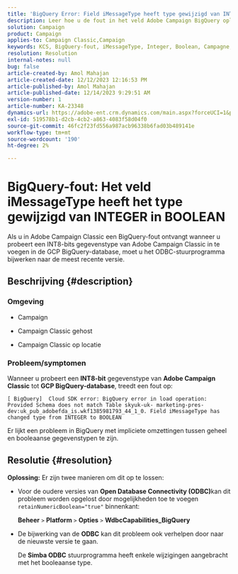 ```yaml
---
title: 'BigQuery Error: Field iMessageType heeft type gewijzigd van INTEGER in BOOLEAN'
description: Leer hoe u de fout in het veld Adobe Campaign BigQuery oplost. Het iMessageType heeft het type gewijzigd van INTEGER in BOOLEAN.
solution: Campaign
product: Campaign
applies-to: Campaign Classic,Campaign
keywords: KCS, BigQuery-fout, iMessageType, Integer, Boolean, Campagne, Campaign Classic
resolution: Resolution
internal-notes: null
bug: false
article-created-by: Amol Mahajan
article-created-date: 12/12/2023 12:16:53 PM
article-published-by: Amol Mahajan
article-published-date: 12/14/2023 9:29:51 AM
version-number: 1
article-number: KA-23348
dynamics-url: https://adobe-ent.crm.dynamics.com/main.aspx?forceUCI=1&pagetype=entityrecord&etn=knowledgearticle&id=6b47f754-e898-ee11-be37-6045bd006295
exl-id: 519578b1-d2cb-4cb2-a863-4083f58d04f0
source-git-commit: 46fc2f23fd556a987acb96338b6fad03b489141e
workflow-type: tm+mt
source-wordcount: '190'
ht-degree: 2%

---
```


# BigQuery-fout: Het veld iMessageType heeft het type gewijzigd van INTEGER in BOOLEAN


Als u in Adobe Campaign Classic een BigQuery-fout ontvangt wanneer u probeert een INT8-bits gegevenstype van Adobe Campaign Classic in te voegen in de GCP BigQuery-database, moet u het ODBC-stuurprogramma bijwerken naar de meest recente versie.

## Beschrijving {#description}


### <b>Omgeving</b>

- Campaign


- Campaign Classic gehost


- Campaign Classic op locatie




### <b>Probleem/symptomen</b>

Wanneer u probeert een <b>INT8-bit</b> gegevenstype van <b>Adobe Campaign Classic</b> tot <b>GCP BigQuery-database</b>, treedt een fout op:


```
[ BigQuery]  Cloud SDK error: BigQuery error in load operation: Provided Schema does not match Table skyuk-uk- marketing-pres-dev:uk_pub_adobefda_is.wkf1385981793_44_1_0. Field iMessageType has changed type from INTEGER to BOOLEAN
```



Er lijkt een probleem in BigQuery met impliciete omzettingen tussen geheel en booleaanse gegevenstypen te zijn.


## Resolutie {#resolution}

<b>Oplossing:</b>
Er zijn twee manieren om dit op te lossen:

- Voor de oudere versies van <b>Open Database Connectivity (ODBC)</b>kan dit probleem worden opgelost door mogelijkheden toe te voegen `retainNumericBoolean="true"` binnenkant:



  <b>Beheer</b> `>`  <b>Platform</b> `>`  <b>Opties</b> `>`  <b>WdbcCapabilities_BigQuery</b>


- De bijwerking van de <b>ODBC</b> kan dit probleem ook verhelpen door naar de nieuwste versie te gaan.



  De <b>Simba ODBC</b> stuurprogramma heeft enkele wijzigingen aangebracht met het booleaanse type.
